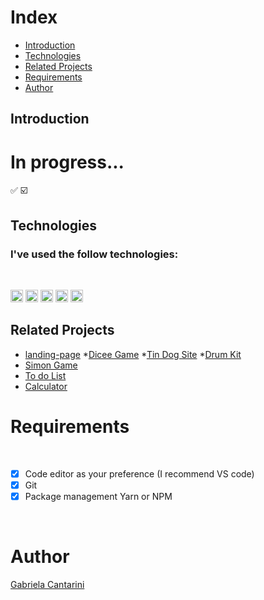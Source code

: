 
# Index

- [Introduction](#id01)
- [Technologies](#id02)
- [Related Projects](#id03)
- [Requirements](#id04)
- [Author](#id05)





## Introduction <a name="id01"></a>

# In progress...
✅
☑️ 

## Technologies <a name="#id02"></a>

<h3>I've used the follow technologies:</h3><br/>

<code><img height="20" src="https://img.shields.io/badge/JavaScript-323330?style=for-the-badge&logo=javascript&logoColor=F7DF1E"></code>
<code><img height="20" src="https://img.shields.io/badge/HTML-239120?style=for-the-badge&logo=html5&logoColor=white"></code>
<code><img height="20" src="https://img.shields.io/badge/CSS-239120?&style=for-the-badge&logo=css3&logoColor=white"></code>
<code><img height="20" src="https://img.shields.io/badge/Git-F05032?style=for-the-badge&logo=git&logoColor=white"></code>
<code><img height="20" src="https://img.shields.io/badge/NodeJs-339933?style=for-the-badge&logo=nodedotjs&logoColor=white"></code>


## Related Projects <a name="#id03"></a>
- [landing-page](#id)
    *[Dicee Game](#id)
    *[Tin Dog Site](#id)
    *[Drum Kit](#id)
- [Simon Game](#id)
- [To do List](#id)
- [Calculator](#id)


# Requirements <a name="id04"></a>


<br />

- [x] Code editor as your preference (I recommend VS code)
- [x] Git
- [x] Package management Yarn or NPM

<br />

# Author <a name="id05"></a>

<a href="https://www.linkedin.com/in/gabrielacantarini/">Gabriela Cantarini</a>
